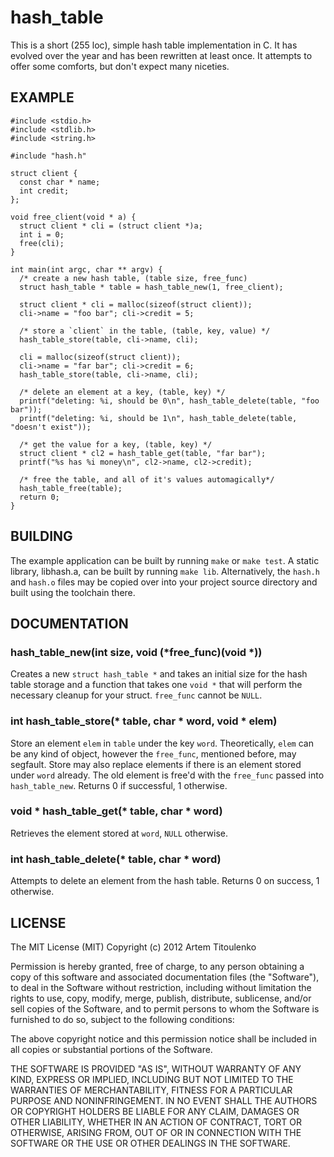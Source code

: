# hash_table

This is a short (255 loc), simple hash table implementation in C. It has evolved over the year and has been rewritten at least once. It attempts to offer some comforts, but don't expect many niceties.

## EXAMPLE

    #include <stdio.h>
    #include <stdlib.h>
    #include <string.h>
    
    #include "hash.h"
    
    struct client {
      const char * name;
      int credit;
    };
    
    void free_client(void * a) {
      struct client * cli = (struct client *)a;
      int i = 0;
      free(cli);
    }
    
    int main(int argc, char ** argv) {
      /* create a new hash table, (table size, free_func)
      struct hash_table * table = hash_table_new(1, free_client);
    
      struct client * cli = malloc(sizeof(struct client));
      cli->name = "foo bar"; cli->credit = 5;
      
      /* store a `client` in the table, (table, key, value) */
      hash_table_store(table, cli->name, cli);
    
      cli = malloc(sizeof(struct client));
      cli->name = "far bar"; cli->credit = 6;
      hash_table_store(table, cli->name, cli);
      
      /* delete an element at a key, (table, key) */
      printf("deleting: %i, should be 0\n", hash_table_delete(table, "foo bar"));
      printf("deleting: %i, should be 1\n", hash_table_delete(table, "doesn't exist"));
    
      /* get the value for a key, (table, key) */
      struct client * cl2 = hash_table_get(table, "far bar");
      printf("%s has %i money\n", cl2->name, cl2->credit);
    
      /* free the table, and all of it's values automagically*/
      hash_table_free(table);
      return 0;
    }
    
## BUILDING

The example application can be built by running `make` or `make test`. A static library, libhash.a, can be built by running `make lib`. Alternatively, the `hash.h` and `hash.o` files may be copied over into your project source directory and built using the toolchain there.

## DOCUMENTATION

### hash_table_new(int size, void (\*free_func)(void \*))

Creates a new `struct hash_table *` and takes an initial size for the hash table storage and a function that takes one `void *` that will perform the necessary cleanup for your struct. `free_func` cannot be `NULL`.

### int hash_table_store(\* table, char \* word, void \* elem)

Store an element `elem` in `table` under the key `word`. Theoretically, `elem` can be any kind of object, however the `free_func`, mentioned before, may segfault. Store may also replace elements if there is an element stored under `word` already. The old element is free'd with the `free_func` passed into `hash_table_new`. Returns 0 if successful, 1 otherwise.

### void \* hash_table_get(\* table, char \* word)

Retrieves the element stored at `word`, `NULL` otherwise.

### int hash_table_delete(\* table, char \* word)

Attempts to delete an element from the hash table. Returns 0 on success, 1 otherwise.

## LICENSE

The MIT License (MIT)
Copyright (c) 2012 Artem Titoulenko

Permission is hereby granted, free of charge, to any person obtaining a copy of this software and associated documentation files (the "Software"), to deal in the Software without restriction, including without limitation the rights to use, copy, modify, merge, publish, distribute, sublicense, and/or sell copies of the Software, and to permit persons to whom the Software is furnished to do so, subject to the following conditions:

The above copyright notice and this permission notice shall be included in all copies or substantial portions of the Software.

THE SOFTWARE IS PROVIDED "AS IS", WITHOUT WARRANTY OF ANY KIND, EXPRESS OR IMPLIED, INCLUDING BUT NOT LIMITED TO THE WARRANTIES OF MERCHANTABILITY, FITNESS FOR A PARTICULAR PURPOSE AND NONINFRINGEMENT. IN NO EVENT SHALL THE AUTHORS OR COPYRIGHT HOLDERS BE LIABLE FOR ANY CLAIM, DAMAGES OR OTHER LIABILITY, WHETHER IN AN ACTION OF CONTRACT, TORT OR OTHERWISE, ARISING FROM, OUT OF OR IN CONNECTION WITH THE SOFTWARE OR THE USE OR OTHER DEALINGS IN THE SOFTWARE.

